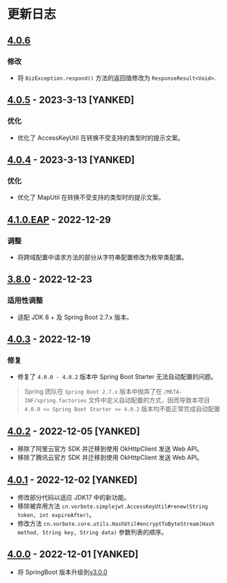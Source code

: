 # 更新日志

## [4.0.6]((https://github.com/zihluwang/vorbote-framework/releases/tag/v4.0.6))

### 修改

- 将 `BizException.respond()` 方法的返回值修改为 `ResponseResult<Void>`.

## [4.0.5](https://github.com/zihluwang/vorbote-framework/releases/tag/v4.0.5) - 2023-3-13 [YANKED]

### 优化

- 优化了 AccessKeyUtil 在转换不受支持的类型时的提示文案。

## [4.0.4](https://github.com/zihluwang/vorbote-framework/releases/tag/v4.0.4) - 2023-3-13 [YANKED]

### 优化

- 优化了 MapUtil 在转换不受支持的类型时的提示文案。

## [4.1.0.EAP](https://github.com/zihluwang/vorbote-framework/releases/tag/v4.1.0.EAP) - 2022-12-29

### 调整

- 将跨域配置中请求方法的部分从字符串配置修改为枚举类配置。

## [3.8.0](https://github.com/zihluwang/vorbote-framework/releases/tag/v3.8.0) - 2022-12-23

### 适用性调整

- 适配 JDK 8 + 及 Spring Boot 2.7.x 版本。

## [4.0.3](https://github.com/zihluwang/vorbote-framework/releases/tag/v4.0.3) - 2022-12-19

### 修复

- 修复了 `4.0.0 - 4.0.2` 版本中 Spring Boot Starter 无法自动配置的问题。

> Spring 团队在 `Spring Boot 2.7.x` 版本中抛弃了在 `/META-INF/spring.factories` 文件中定义自动配置的方式，因而导致本项目 `4.0.0
> <= Spring Boot Starter <= 4.0.2` 版本均不能正常完成自动配置

## [4.0.2](https://github.com/zihluwang/vorbote-framework/releases/tag/v4.0.2) - 2022-12-05 [YANKED]

- 移除了阿里云官方 SDK 并迁移到使用 OkHttpClient 发送 Web API。
- 移除了腾讯云官方 SDK 并迁移到使用 OkHttpClient 发送 Web API。

## [4.0.1](https://github.com/zihluwang/vorbote-framework/releases/tag/v4.0.1) - 2022-12-02 [YANKED]

- 修改部分代码以适应 JDK17 中的新功能。
- 移除被弃用方法 `cn.vorbote.simplejwt.AccessKeyUtil#renew(String token, int expireAfter)`。
- 修改方法 `cn.vorbote.core.utils.HashUtil#encryptToByteStream(Hash method, String key, String data)` 参数列表的顺序。

## [4.0.0](https://github.com/zihluwang/vorbote-framework/releases/tag/v4.0.0) - 2022-12-01 [YANKED]

- 将 SpringBoot 版本升级到[v3.0.0](https://github.com/spring-projects/spring-boot/releases/tag/v3.0.0)


